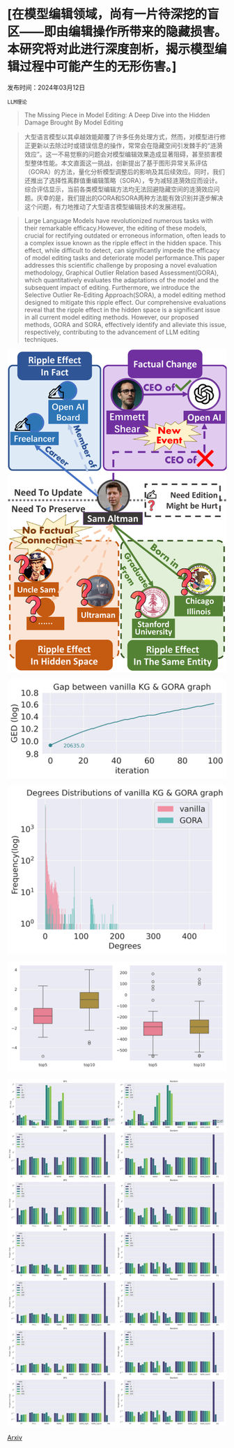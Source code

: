 # [在模型编辑领域，尚有一片待深挖的盲区——即由编辑操作所带来的隐藏损害。本研究将对此进行深度剖析，揭示模型编辑过程中可能产生的无形伤害。]

发布时间：2024年03月12日

`LLM理论`

> The Missing Piece in Model Editing: A Deep Dive into the Hidden Damage Brought By Model Editing

> 大型语言模型以其卓越效能颠覆了许多任务处理方式，然而，对模型进行修正更新以去除过时或错误信息的操作，常常会在隐藏空间引发棘手的“涟漪效应”。这一不易觉察的问题会对模型编辑效果造成显著阻碍，甚至损害模型整体性能。本文直面这一挑战，创新提出了基于图形异常关系评估（GORA）的方法，量化分析模型调整后的影响及其后续效应。同时，我们还推出了选择性离群值重编辑策略（SORA），专为减轻涟漪效应而设计。综合评估显示，当前各类模型编辑方法均无法回避隐藏空间的涟漪效应问题。庆幸的是，我们提出的GORA和SORA两种方法能有效识别并逐步解决这个问题，有力地推动了大型语言模型编辑技术的发展进程。

> Large Language Models have revolutionized numerous tasks with their remarkable efficacy.However, the editing of these models, crucial for rectifying outdated or erroneous information, often leads to a complex issue known as the ripple effect in the hidden space. This effect, while difficult to detect, can significantly impede the efficacy of model editing tasks and deteriorate model performance.This paper addresses this scientific challenge by proposing a novel evaluation methodology, Graphical Outlier Relation based Assessment(GORA), which quantitatively evaluates the adaptations of the model and the subsequent impact of editing. Furthermore, we introduce the Selective Outlier Re-Editing Approach(SORA), a model editing method designed to mitigate this ripple effect. Our comprehensive evaluations reveal that the ripple effect in the hidden space is a significant issue in all current model editing methods. However, our proposed methods, GORA and SORA, effectively identify and alleviate this issue, respectively, contributing to the advancement of LLM editing techniques.

![在模型编辑领域，尚有一片待深挖的盲区——即由编辑操作所带来的隐藏损害。本研究将对此进行深度剖析，揭示模型编辑过程中可能产生的无形伤害。](../../../paper_images/2403.07825/x1.png)

![在模型编辑领域，尚有一片待深挖的盲区——即由编辑操作所带来的隐藏损害。本研究将对此进行深度剖析，揭示模型编辑过程中可能产生的无形伤害。](../../../paper_images/2403.07825/GED.jpg)

![在模型编辑领域，尚有一片待深挖的盲区——即由编辑操作所带来的隐藏损害。本研究将对此进行深度剖析，揭示模型编辑过程中可能产生的无形伤害。](../../../paper_images/2403.07825/Distributions.jpg)

![在模型编辑领域，尚有一片待深挖的盲区——即由编辑操作所带来的隐藏损害。本研究将对此进行深度剖析，揭示模型编辑过程中可能产生的无形伤害。](../../../paper_images/2403.07825/fig4.jpg)

![在模型编辑领域，尚有一片待深挖的盲区——即由编辑操作所带来的隐藏损害。本研究将对此进行深度剖析，揭示模型编辑过程中可能产生的无形伤害。](../../../paper_images/2403.07825/appendix.jpg)

[Arxiv](https://arxiv.org/abs/2403.07825)